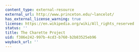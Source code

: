 ```yaml
---
content_type: external-resource
external_url: http://www.princeton.edu/~lancelot/
has_external_license_warning: true
license: https://en.wikipedia.org/wiki/All_rights_reserved
status: ''
title: The Charette Project
uid: f386e242-997b-4cd3-b760-b2b83525eb96
wayback_url: ''
---
```

